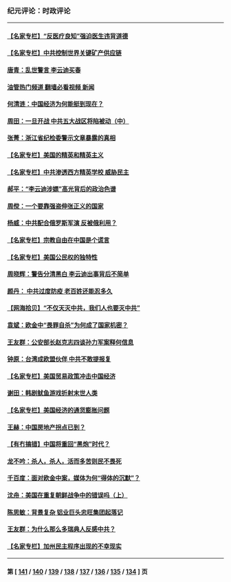 ### 纪元评论：时政评论
---
#### [【名家专栏】“反医疗良知”强迫医生违背道德](../../pages/nsc1025/n13326164.md?10250330) 
#### [【名家专栏】中共控制世界关键矿产供应链](../../pages/nsc1025/n13326004.md?10250330) 
#### [唐青：乱世警言 李云迪买春](../../pages/nsc1025/n13324990.md?10250330) 
#### [油管热门频道 翻墙必看视频 新闻](ok?10250330)
#### [何清涟：中国经济为何能挺到现在？](../../pages/nsc1025/n13325562.md?10250330) 
#### [周田：一旦开战 中共五大战区将陷被动（中）](../../pages/nsc1025/n13325247.md?10250330) 
#### [张菁：浙江省纪检委警示文章暴露的真相](../../pages/nsc1025/n13325269.md?10250330) 
#### [【名家专栏】美国的精英和精英主义](../../pages/nsc1025/n13324509.md?10250330) 
#### [【名家专栏】中共渗透西方精英学校 威胁民主](../../pages/nsc1025/n13324491.md?10250330) 
#### [郝平：“李云迪涉嫖”高光背后的政治色谱](../../pages/nsc1025/n13324026.md?10250330) 
#### [周傥：一个要靠强盗伸张正义的国家](../../pages/nsc1025/n13324153.md?10250330) 
#### [杨威：中共配合俄罗斯军演 反被俄利用？](../../pages/nsc1025/n13323507.md?10250330) 
#### [【名家专栏】宗教自由在中国是个谎言](../../pages/nsc1025/n13322802.md?10250330) 
#### [【名家专栏】美国公民权的独特性](../../pages/nsc1025/n13322798.md?10250330) 
#### [周晓辉：警告分清黑白  李云迪出事背后不简单](../../pages/nsc1025/n13323477.md?10250330) 
#### [颜丹： 中共过度防疫 老百姓还能忍多久](../../pages/nsc1025/n13323461.md?10250330) 
#### [【网海拾贝】“不仅天灭中共，我们人也要灭中共”](../../pages/nsc1025/n13322630.md?10250330) 
#### [袁斌：欧金中“畏罪自杀”为何成了国家机密？](../../pages/nsc1025/n13322589.md?10250330) 
#### [王友群：公安部长赵克志四谈孙力军案释何信息](../../pages/nsc1025/n13320710.md?10250330) 
#### [钟原：台湾成欧盟伙伴 中共不敢提报复](../../pages/nsc1025/n13320790.md?10250330) 
#### [【名家专栏】美国贸易政策冲击中国经济](../../pages/nsc1025/n13319955.md?10250330) 
#### [谢田：韩剧鱿鱼游戏折射末世人类](../../pages/nsc1025/n13320820.md?10250330) 
#### [【名家专栏】美国经济的通货膨胀问题](../../pages/nsc1025/n13320047.md?10250330) 
#### [王赫：中国房地产拐点已到？](../../pages/nsc1025/n13318426.md?10250330) 
#### [【有冇搞错】中国将重回“黑炮”时代？](../../pages/nsc1025/n13318549.md?10250330) 
#### [龙不吟：杀人，杀人，活而多苦则民不畏死](../../pages/nsc1025/n13319473.md?10250330) 
#### [千百度：面对欧金中案，媒体为何“得体的沉默”？](../../pages/nsc1025/n13319419.md?10250330) 
#### [沈舟：美国在重复朝鲜战争中的错误吗（上）](../../pages/nsc1025/n13319070.md?10250330) 
#### [陈思敏：背景复杂 铝业巨头忠旺集团起落记](../../pages/nsc1025/n13318990.md?10250330) 
#### [王友群：为什么那么多瑞典人反感中共？](../../pages/nsc1025/n13318469.md?10250330) 
#### [【名家专栏】加州民主程序出现的不幸现实](../../pages/nsc1025/n13317550.md?10250330) 

---
#### 第 [ [141](./141.md?10250330) / [140](./140.md?10250330) / [139](./139.md?10250330) / [138](./138.md?10250330) / [137](./137.md?10250330) / [136](./136.md?10250330) / [135](./135.md?10250330) / [134](./134.md?10250330) ] 页
